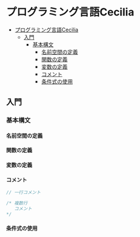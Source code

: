 # プログラミング言語Cecilia

- [プログラミング言語Cecilia](#プログラミング言語cecilia)
    - [入門](#入門)
        - [基本構文](#基本構文)
            - [名前空間の定義](#名前空間の定義)
            - [関数の定義](#関数の定義)
            - [変数の定義](#変数の定義)
            - [コメント](#コメント)
            - [条件式の使用](#条件式の使用)

## 入門

### 基本構文

#### 名前空間の定義

#### 関数の定義

#### 変数の定義

#### コメント

```cs
// 一行コメント

/* 複数行
   コメント
*/
```

#### 条件式の使用